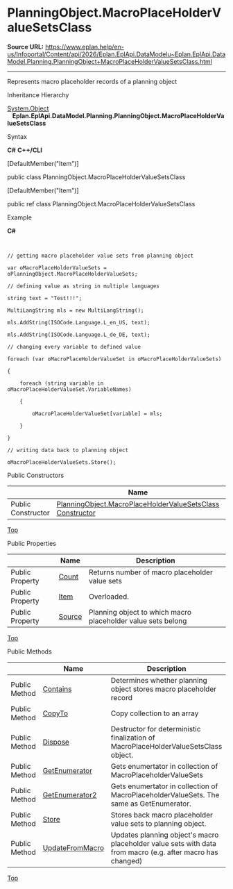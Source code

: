 # PlanningObject.MacroPlaceHolderValueSetsClass

**Source URL:** https://www.eplan.help/en-us/Infoportal/Content/api/2026/Eplan.EplApi.DataModelu~Eplan.EplApi.DataModel.Planning.PlanningObject+MacroPlaceHolderValueSetsClass.html

---

Represents macro placeholder records of a planning object

Inheritance Hierarchy

[System.Object](#)  
   **Eplan.EplApi.DataModel.Planning.PlanningObject.MacroPlaceHolderValueSetsClass**

Syntax

**C#**
**C++/CLI**


[DefaultMember("Item")]

public class PlanningObject.MacroPlaceHolderValueSetsClass

[DefaultMember("Item")]

public ref class PlanningObject.MacroPlaceHolderValueSetsClass


Example

**C#**

```


// getting macro placeholder value sets from planning object

var oMacroPlaceHolderValueSets = oPlanningObject.MacroPlaceHolderValueSets;

// defining value as string in multiple languages

string text = "Test!!!";

MultiLangString mls = new MultiLangString();

mls.AddString(ISOCode.Language.L_en_US, text);

mls.AddString(ISOCode.Language.L_de_DE, text);

// changing every variable to defined value

foreach (var oMacroPlaceHolderValueSet in oMacroPlaceHolderValueSets)

{

    foreach (string variable in oMacroPlaceHolderValueSet.VariableNames)

    {

        oMacroPlaceHolderValueSet[variable] = mls;

    }

}

// writing data back to planning object

oMacroPlaceHolderValueSets.Store();

```

Public Constructors

|  | Name | Description |
| --- | --- | --- |
| Public Constructor | [PlanningObject.MacroPlaceHolderValueSetsClass Constructor](Eplan.EplApi.DataModelu~Eplan.EplApi.DataModel.Planning.PlanningObject+MacroPlaceHolderValueSetsClass~_ctor.html) | Constructor |

[Top](#top)

Public Properties

|  | Name | Description |
| --- | --- | --- |
| Public Property | [Count](Eplan.EplApi.DataModelu~Eplan.EplApi.DataModel.Planning.PlanningObject+MacroPlaceHolderValueSetsClass~Count.html) | Returns number of macro placeholder value sets |
| Public Property | [Item](Eplan.EplApi.DataModelu~Eplan.EplApi.DataModel.Planning.PlanningObject+MacroPlaceHolderValueSetsClass~Item.html) | Overloaded. |
| Public Property | [Source](Eplan.EplApi.DataModelu~Eplan.EplApi.DataModel.Planning.PlanningObject+MacroPlaceHolderValueSetsClass~Source.html) | Planning object to which macro placeholder value sets belong |

[Top](#top)

Public Methods

|  | Name | Description |
| --- | --- | --- |
| Public Method | [Contains](Eplan.EplApi.DataModelu~Eplan.EplApi.DataModel.Planning.PlanningObject+MacroPlaceHolderValueSetsClass~Contains.html) | Determines whether planning object stores macro placeholder record |
| Public Method | [CopyTo](Eplan.EplApi.DataModelu~Eplan.EplApi.DataModel.Planning.PlanningObject+MacroPlaceHolderValueSetsClass~CopyTo.html) | Copy collection to an array |
| Public Method | [Dispose](Eplan.EplApi.DataModelu~Eplan.EplApi.DataModel.Planning.PlanningObject+MacroPlaceHolderValueSetsClass~Dispose().html) | Destructor for deterministic finalization of MacroPlaceHolderValueSetsClass object. |
| Public Method | [GetEnumerator](Eplan.EplApi.DataModelu~Eplan.EplApi.DataModel.Planning.PlanningObject+MacroPlaceHolderValueSetsClass~GetEnumerator.html) | Gets enumertator in collection of MacroPlaceholderValueSets |
| Public Method | [GetEnumerator2](Eplan.EplApi.DataModelu~Eplan.EplApi.DataModel.Planning.PlanningObject+MacroPlaceHolderValueSetsClass~GetEnumerator2.html) | Gets enumertator in collection of MacroPlaceholderValueSets. The same as GetEnumerator. |
| Public Method | [Store](Eplan.EplApi.DataModelu~Eplan.EplApi.DataModel.Planning.PlanningObject+MacroPlaceHolderValueSetsClass~Store.html) | Stores back macro placeholder value sets to planning object. |
| Public Method | [UpdateFromMacro](Eplan.EplApi.DataModelu~Eplan.EplApi.DataModel.Planning.PlanningObject+MacroPlaceHolderValueSetsClass~UpdateFromMacro.html) | Updates planning object's macro placeholder value sets with data from macro (e.g. after macro has changed) |

[Top](#top)
